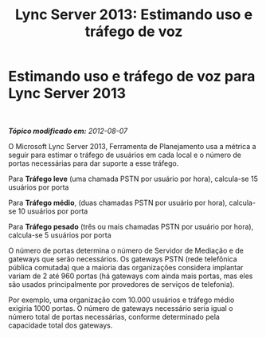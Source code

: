 ﻿---
title: 'Lync Server 2013: Estimando uso e tráfego de voz'
TOCTitle: Estimando uso e tráfego de voz
ms:assetid: 621b08fb-f894-4d91-ac38-e443401b098b
ms:mtpsurl: https://technet.microsoft.com/pt-br/library/Gg398439(v=OCS.15)
ms:contentKeyID: 49306895
ms.date: 05/19/2016
mtps_version: v=OCS.15
ms.translationtype: HT
---

# Estimando uso e tráfego de voz para Lync Server 2013

 

_**Tópico modificado em:** 2012-08-07_

O Microsoft Lync Server 2013, Ferramenta de Planejamento usa a métrica a seguir para estimar o tráfego de usuários em cada local e o número de portas necessárias para dar suporte a esse tráfego.

   Para **Tráfego leve** (uma chamada PSTN por usuário por hora), calcula-se 15 usuários por porta

   Para **Tráfego médio**, (duas chamadas PSTN por usuário por hora), calcula-se 10 usuários por porta

   Para **Tráfego pesado** (três ou mais chamadas PSTN por usuário por hora), calcula-se 5 usuários por porta

O número de portas determina o número de Servidor de Mediação e de gateways que serão necessários. Os gateways PSTN (rede telefônica pública comutada) que a maioria das organizações considera implantar variam de 2 até 960 portas (há gateways com ainda mais portas, mas eles são usados principalmente por provedores de serviços de telefonia).

Por exemplo, uma organização com 10.000 usuários e tráfego médio exigiria 1000 portas. O número de gateways necessário seria igual o número total de portas necessárias, conforme determinado pela capacidade total dos gateways.

